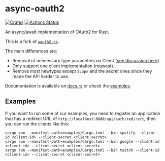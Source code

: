 # async-oauth2

[![Crates](https://img.shields.io/crates/v/async-oauth2.svg)](https://crates.io/crates/async-oauth2)
[![Actions Status](https://github.com/udoprog/async-oauth2/workflows/Rust/badge.svg)](https://github.com/udoprog/async-oauth2/actions)

An async/await implementation of OAuth2 for Rust.

This is a fork of [`oauth2-rs`](https://github.com/ramosbugs/oauth2-rs).

The main differences are:
* Removal of unecessary type parameters on Client ([see discussion here]).
* Only support one client implementation (reqwest).
* Remove most newtypes except `Scope` and the secret ones since they made the API harder to use.

[see discussion here]: https://github.com/ramosbugs/oauth2-rs/issues/44#issuecomment-50158653

Documentation is available on [docs.rs](https://docs.rs/crate/async-oauth2) or check the [examples](https://github.com/udoprog/async-oauth2/tree/master/examples).

## Examples

If you want to run some of our examples, you need to register an application that has a redirect URL of `http://localhost:8080/api/auth/redirect`, then you can run the clients like this:

```
cargo run --manifest-path=examples/Cargo.toml --bin spotify --client-id <client-id> --client-secret <client-secret>
cargo run --manifest-path=examples/Cargo.toml --bin google --client-id <client-id> --client-secret <client-secret>
cargo run --manifest-path=examples/Cargo.toml --bin twitch --client-id <client-id> --client-secret <client-secret>
```
